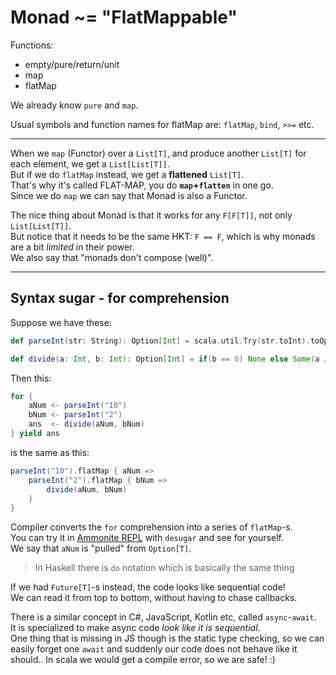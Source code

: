 
# Monad ~= "FlatMappable"

Functions:
- empty/pure/return/unit
- map
- flatMap

We already know `pure` and `map`.

Usual symbols and function names for flatMap are: `flatMap`, `bind`, `>>=` etc.  

---
When we `map` (Functor) over a `List[T]`, and produce another `List[T]` for each element, we get a `List[List[T]]`.  
But if we do `flatMap` instead, we get a  **flattened** `List[T]`.  
That's why it's called FLAT-MAP, you do **`map`+`flatten`** in one go.  
Since we do `map` we can say that Monad is also a Functor.


The nice thing about Monad is that it works for any `F[F[T]]`, not only `List[List[T]]`.  
But notice that it needs to be the same HKT: `F == F`, which is why monads are a bit *limited* in their power.  
We also say that "monads don't compose (well)".





---
## Syntax sugar - for comprehension
Suppose we have these:
```scala
def parseInt(str: String): Option[Int] = scala.util.Try(str.toInt).toOption

def divide(a: Int, b: Int): Option[Int] = if(b == 0) None else Some(a / b)
```

Then this:
```scala
for {
    aNum <- parseInt("10")
    bNum <- parseInt("2")
    ans  <- divide(aNum, bNum)
} yield ans
```

is the same as this:
```scala
parseInt("10").flatMap { aNum =>
    parseInt("2").flatMap { bNum =>
        divide(aNum, bNum)
    }
}
```
Compiler converts the `for` comprehension into a series of `flatMap`-s.  
You can try it in [Ammonite REPL](https://ammonite.io/#desugar) with `desugar` and see for yourself.  
We say that `aNum` is "pulled" from `Option[T]`.  

> In Haskell there is `do` notation which is basically the same thing

If we had `Future[T]`-s instead, the code looks like sequential code!  
We can read it from top to bottom, without having to chase callbacks.  

There is a similar concept in C#, JavaScript, Kotlin etc, called `async`-`await`.  
It is specialized to make async code *look like it is sequential*.  
One thing that is missing in JS though is the static type checking, 
so we can easily forget one `await` and suddenly our code does not behave like it should.. In scala we would get a compile error, so we are safe! :)









